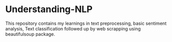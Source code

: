 # Understanding-NLP
This repository contains my learnings in  text preprocessing, basic sentiment analysis, Text classification followed up by web scrapping using beautifulsoup package.
